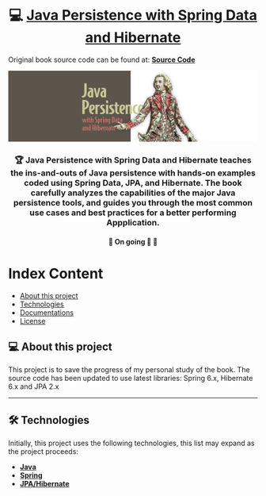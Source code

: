 

<h1 align="center">
     💻 <a href="https://www.manning.com/books/java-persistence-with-spring-data-and-hibernate" alt="Java Persistence with Spring Data and Hibernate" target="_blank"> Java Persistence with Spring Data and Hibernate </a>
</h1>

Original book source code can be found at: **[Source Code](https://github.com/ctudose/java-persistence-spring-data-hibernate)**

![](https://raw.githubusercontent.com/georgealan/book-study-java-persistence-spring-data-hibernate/main/assets/JavaPersistenceHibernateBanner.jpg)

<h3 align="center">
    🏆 Java Persistence with Spring Data and Hibernate teaches the ins-and-outs of Java persistence with hands-on examples coded using Spring Data, JPA, and Hibernate. The book carefully analyzes the capabilities of the major Java persistence tools, and guides you through the most common use cases and best practices for a better performing Appplication.
</h3>

<h4 align="center">
	🚧   On going 🚀 🚧
</h4>

Index Content
=================
<!--ts-->
   * [About this project](#-about-this-project)
   * [Technologies](#-technologies)
   * [Documentations](https://github.com/cometbid-project/Java_Persistence_With_Springdata_Hibernate/blob/master/Documentation.md)
   * [License](#user-content--licença)
<!--te-->

## 💻 About this project

This project is to save the progress of my personal study of the book.
The source code has been updated to use latest libraries: Spring 6.x, Hibernate 6.x and JPA 2.x

---

## 🛠 Technologies

Initially, this project uses the following technologies, this list may expand as the project proceeds:

-   **[Java](https://www.oracle.com/java/technologies/downloads/)**
-   **[Spring](https://spring.io/)**
-   **[JPA/Hibernate](https://hibernate.org/)**




